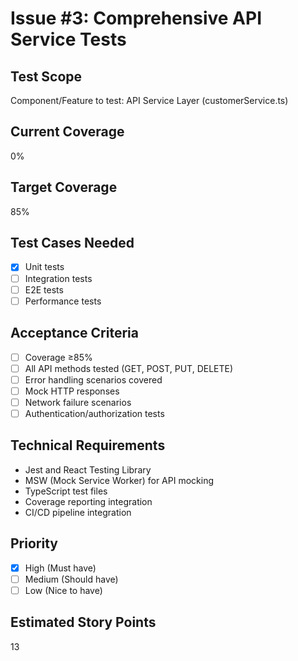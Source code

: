 # Issue #3: Comprehensive API Service Tests

## Test Scope
Component/Feature to test: API Service Layer (customerService.ts)

## Current Coverage
0%

## Target Coverage
85%

## Test Cases Needed
- [x] Unit tests
- [ ] Integration tests
- [ ] E2E tests
- [ ] Performance tests

## Acceptance Criteria
- [ ] Coverage ≥85%
- [ ] All API methods tested (GET, POST, PUT, DELETE)
- [ ] Error handling scenarios covered
- [ ] Mock HTTP responses
- [ ] Network failure scenarios
- [ ] Authentication/authorization tests

## Technical Requirements
- Jest and React Testing Library
- MSW (Mock Service Worker) for API mocking
- TypeScript test files
- Coverage reporting integration
- CI/CD pipeline integration

## Priority
- [x] High (Must have)
- [ ] Medium (Should have)
- [ ] Low (Nice to have)

## Estimated Story Points
13